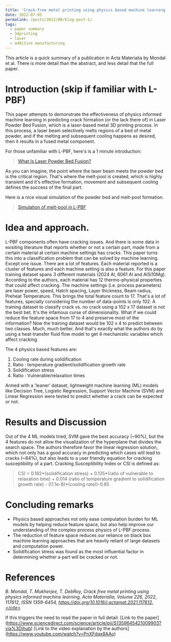 ```yaml
---
title: 'Crack-free metal printing using physics based machine learning: A summary'
date: 2022-07-05
permalink: /posts/2012/08/blog-post-1/
tags:
  - paper summary
  - 3dprinting
  - laser
  - additive manufacturing
---
```


This article is a quick summary of a publication in Acta Materialia by Mondal et al. There is more detail than the abstract, and less detail that the full paper. 

Introduction (skip if familiar with L-PBF)
====
This paper attempts to demonstrate the effectiveness of physics informed machine learning in predicting crack formation (or the lack there of) in Laser Powder Bed Fusion, which is a laser-based metal 3D printing process.
In this process, a laser beam selectively melts regions of a bed of metal powder, and if the melting and subsequent cooling happens as desired, then it results in a fused metal component.

For those unfamiliar with L-PBF, here's is a 1 minute introduction:
>[What Is Laser Powder Bed Fusion?](https://www.youtube.com/watch?v=r8_M995cwAA&t=34s)

As you can imagine, the point where the laser beam meets the powder bed is the critical region. That's where the melt-pool is created, which is highly transient and it's effective formation, movement and subsequent cooling defines the success of the final part.

Here is a nice visual simulation of the powder bed and melt-pool formation.

>[Simulation of melt-pool in L-PBF](https://www.youtube.com/watch?v=IogJ0xujy_4)

Idea and approach.
====
L-PBF components often have cracking issues. And there is some data in exisiting literature that reports whether or not a certain part, made from a certain material at certain machine settings has cracks.
This paper turns this into a classification problem that can be solved by machine learning. Except one issue. There are a lot of features. Each material reported is a cluster of features and each machine setting is also a feature. For this paper training dataset spans 3 different materials (2024 Al, 6061 Al and AlSi10Mg). According to the authors, each material has 12 thermo-physical properties that could affect cracking.
The machine settings (i.e. process parameters) are laser power, speed, Hatch spacing, Layer thickness, Beam radius, Preheat Temperature.
This brings the total feature count to 17. That's a lot of features, specially considering the number of data-points is only 102. A training dataset to classify crack vs. no crack using a 102 x 17 dataset is not the best bet. It's the infamous curse of dimensionality.
What if we could reduce the feature space from 17 to 4 and preserve most of the information? Now the training dataset would be 102 x 4 to predict between two classes. Much, much better. And that's exactly what the authors do by using a heat-transfer fluid flow model to get 4 mechanistic variables which affect cracking.

The 4 physics based features are:
1. Cooling rate during solidification
2. Ratio : temperature gradient/solidification growth rate
3. Solidification stress
4. Ratio : Vulnerable/relaxation times

Armed with a 'leaner' dataset, lightweight machine learning (ML) models like Decision Tree, Logistic Regression, Support Vector Machine (SVM) and Linear Regression were tested to predict whether a crack can be expected or not.

Results and Discussion
====
Out of the 4 ML models tried, SVM gave the best accuracy (~90%), but the 4 features do not allow the visualization of the hyperplane that divides the search space.
The authors therefore favor the linear regression solution, which not only has a good accuracy in predicting which cases will lead to cracks (~84%), but also leads to a user friendly equation for cracking susceptibility of a part. Cracking Susceptibility Index or CSI is defined as:

> CSI = 0.182*(solidification stress) + 0.135*(ratio of vulnerable to relaxation time) + 0.014 (ratio of temperature gradient to solidification growth rate) - ((1.1e-8)*(cooling rate))-0.85

Concluding remarks
====
* Physics based approaches not only ease computation burden for ML models by helping reduce feature space, but also help improve our understanding of the complex process physics of L-PBF process.
* The reduction of feature space reduces our reliance on black box machine learning approaches that are heavily reliant of large datasets and computation power.
* Solidification stress was found as the most influential factor in determining whether a part will be cracked or not.


References
====
<cite>B. Mondal, T. Mukherjee, T. DebRoy,
Crack free metal printing using physics informed machine learning,
Acta Materialia,
Volume 226,
2022,
117612,
ISSN 1359-6454,
https://doi.org/10.1016/j.actamat.2021.117612.</cite>

If this triggers the need to read the paper in full detail:
[Link to the paper] (https://www.sciencedirect.com/science/article/pii/S1359645421009903?via%3Dihub)
[Link to the video explanation by the authors] (https://www.youtube.com/watch?v=PnXFdqx8AAo)
